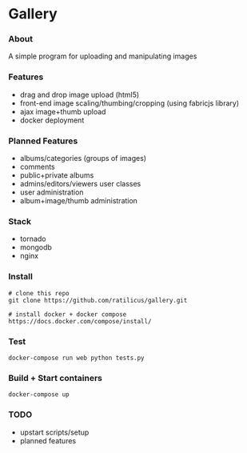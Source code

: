 # Gallery

### About

A simple program for uploading and manipulating images

### Features

- drag and drop image upload (html5)
- front-end image scaling/thumbing/cropping (using fabricjs library)
- ajax image+thumb upload
- docker deployment

### Planned Features

- albums/categories (groups of images)
- comments
- public+private albums
- admins/editors/viewers user classes
- user administration
- album+image/thumb administration

### Stack

- tornado
- mongodb
- nginx

### Install

```
# clone this repo
git clone https://github.com/ratilicus/gallery.git

# install docker + docker compose
https://docs.docker.com/compose/install/
```

### Test
```
docker-compose run web python tests.py
```

### Build + Start containers

```
docker-compose up
```


### TODO

- upstart scripts/setup
- planned features
